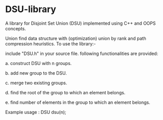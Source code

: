 # DSU-library
A library for Disjoint Set Union (DSU) implemented using C++ and OOPS concepts. 

Union find data structure with (optimization) union by rank and path compression heuristics.
To use the library:-

include "DSU.h" in your source file.
following functionalities are provided:

a. construct DSU with n groups.

b. add new group to the DSU.

c. merge two existing groups.

d. find the root of the group to which an element belongs.

e. find number of elements in the group to which an element belongs.

Example usage : DSU dsu(n);
